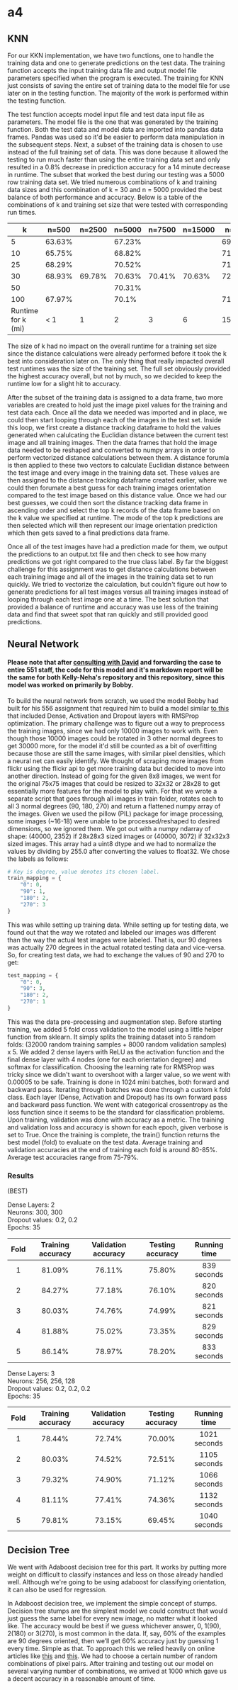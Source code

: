 # a4

## KNN

For our KKN implementation, we have two functions, one to handle the training data and one to generate predictions on the test data. The training function accepts the input training data file and output model file parameters specified when the program is executed. The training for KNN just consists of saving the entire set of training data to the model file for use later on in the testing function. The majority of the work is performed within the testing function. 

The test function accepts model input file and test data input file as parameters. The model file is the one that was generated by the training function. Both the test data and model data are imported into pandas data frames. Pandas was used so it'd be easier to perform data manipulation in the subsequent steps. Next, a subset of the training data is chosen to use instead of the full training set of data. This was done because it allowed the testing to run much faster than using the entire training data set and only resulted in a 0.8% decrease in prediction accuracy for a 14 minute decrease in runtime. The subset that worked the best during our testing was a 5000 row training data set. We tried numerous combinations of k and training data sizes and this combination of k = 30 and n = 5000 provided the best balance of both performance and accuracy. Below is a table of the combinations of k and training set size that were tested with corresponding run times. 

| k                  | n=500  | n=2500 | n=5000 | n=7500 | n=15000 | n=Full |
|--------------------|--------|--------|--------|--------|---------|--------|
| 5                  | 63.63% |        | 67.23% |        |         | 69.25% |
| 10                 | 65.75% |        | 68.82% |        |         | 71.26% |
| 25                 | 68.29% |        | 70.52% |        |         | 71.79% |
| 30                 | 68.93% | 69.78% | 70.63% | 70.41% | 70.63%  | 72.11% |
| 50                 |        |        | 70.31% |        |         |        |
| 100                | 67.97% |        | 70.1%  |        |         | 71.16% |
| Runtime for k (mi) | < 1    | 1      | 2      | 3      | 6       | 15     |

The size of k had no impact on the overall runtime for a training set size since the distance calculations were already performed before it took the k best into consideration later on. The only thing that really impacted overall test runtimes was the size of the training set. The full set obviously provided the highest accuracy overall, but not by much, so we decided to keep the runtime low for a slight hit to accuracy.

After the subset of the training data is assigned to a data frame, two more variables are created to hold just the image pixel values for the training and test data each. Once all the data we needed was imported and in place, we could then start looping through each of the images in the test set. Inside this loop, we first create a distance tracking dataframe to hold the values generated when calulcating the Euclidian distance between the current test image and all training images. Then the data frames that hold the image data needed to be reshaped and converted to numpy arrays in order to perform vectorized distance calculations between them. A distance forumla is then applied to these two vectors to calculate Euclidian distance between the test image and every image in the training data set. These values are then assigned to the distance tracking dataframe created earlier, where we could then forumate a best guess for each training images orientation compared to the test image based on this distance value. Once we had our best guesses, we could then sort the distance tracking data frame in ascending order and select the top k records of the data frame based on the k value we specified at runtime. The mode of the top k predictions are then selected which will then represent our image orientation prediction which then gets saved to a final predictions data frame.

Once all of the test images have had a prediction made for them, we output the predictions to an output.txt file and then check to see how many predictions we got right compared to the true class label. By far the biggest challenge for this assignment was to get distance calculations between each training image and all of the images in the training data set to run quickly. We tried to vectorize the calculation, but couldn't figure out how to generate predictions for all test images versus all training images instead of looping through each test image one at a time. The best solution that provided a balance of runtime and accuracy was use less of the training data and find that sweet spot that ran quickly and still provided good predictions.


## Neural Network
#### Please note that after [consulting with David](https://drive.google.com/file/d/19_FEnIYULNgX4wjnQWTzkmY-pXHR1TB-/view?usp=sharing) and forwarding the case to entire 551 staff, the code for this model and it's markdown report will be the same for both Kelly-Neha's repository and this repository, since this model was worked on primarily by Bobby.
To build the neural network from scratch, we used the model Bobby had built for his 556 assignment that required him to build a model similar [to this](https://keras.io/examples/mnist_mlp/) that included Dense, Activation and Dropout layers with RMSProp optimization. The primary challenge was to figure out a way to preprocess the training images, since we had only 10000 images to work with. Even though those 10000 images could be rotated in 3 other normal degrees to get 30000 more, for the model it'd still be counted as a bit of overfitting because those are still the same images, with similar pixel densities, which a neural net can easily identify. We thought of scraping more images from flickr using the flickr api to get more training data but decided to move into another direction. Instead of going for the given 8x8 images, we went for the original 75x75 images that could be resized to 32x32 or 28x28 to get essentially more features for the model to play with. For that we wrote a separate script that goes through all images in train folder, rotates each to all 3 normal degrees (90, 180, 270) and return a flattened numpy array of the images. Given we used the pillow (PIL) package for image processing, some images (~16-18) were unable to be processed/reshaped to desired dimensions, so we ignored them. We got out with a numpy ndarray of shape: (40000, 2352) if 28x28x3 sized images or (40000, 3072) if 32x32x3 sized images. This array had a uint8 dtype and we had to normalize the values by dividing by 255.0 after converting the values to float32. We chose the labels as follows: 

```python
# Key is degree, value denotes its chosen label.
train_mapping = {
    "0": 0,
    "90": 1,
    "180": 2,
    "270": 3
}
```


This was while setting up training data. While setting up for testing data, we found out that the way we rotated and labeled our images was different than the way the actual test images were labeled. That is, our 90 degrees was actually 270 degrees in the actual rotated testing data and vice-versa. So, for creating test data, we had to exchange the values of 90 and 270 to get:

```python
test_mapping = {
    "0": 0,
    "90": 3,
    "180": 2,
    "270": 1
}
```


This was the data pre-processing and augmentation step. Before starting training, we added 5 fold cross validation to the model using a little helper function from sklearn. It simply splits the training dataset into 5 random folds: (32000 random training samples + 8000 random validation samples) x 5. We added 2 dense layers with ReLU as the activation function and the final dense layer with 4 nodes (one for each orientation degree) and softmax for classification. Choosing the learning rate for RMSProp was tricky since we didn't want to overshoot with a larger value, so we went with 0.00005 to be safe. Training is done in 1024 mini batches, both forward and backward pass. Iterating through batches was done through a custom k fold class. Each layer (Dense, Activation and Dropout) has its own forward pass and backward pass function. We went with categorical crossentropy as the loss function since it seems to be the standard for classification problems. Upon training, validation was done with accuracy as a metric. The training and validation loss and accuracy is shown for each epoch, given verbose is set to True. Once the training is complete, the train() function returns the best model (fold) to evaluate on the test data. Average training and validation accuracies at the end of training each fold is around 80-85%. Average test accuracies range from 75-79%.

### Results
(BEST)

Dense Layers: 2 <br/>
Neurons: 300, 300 <br/>
Dropout values: 0.2, 0.2 <br/>
Epochs: 35 <br/>

| Fold | Training accuracy | Validation accuracy | Testing accuracy | Running time |
|:----:|:-----------------:|:-------------------:|:----------------:|:------------:|
|   1  |       81.09%      |        76.11%       |      75.80%      |  839 seconds |
|   2  |       84.27%      |        77.18%       |      76.10%      |  820 seconds |
|   3  |       80.03%      |        74.76%       |      74.99%      |  821 seconds |
|   4  |       81.88%      |        75.02%       |      73.35%      |  829 seconds |
|   5  |       86.14%      |        78.97%       |      78.20%      |  833 seconds |



Dense Layers: 3 <br/>
Neurons: 256, 256, 128 <br/>
Dropout values: 0.2, 0.2, 0.2 <br/>
Epochs: 35 <br/>

| Fold | Training accuracy | Validation accuracy | Testing accuracy | Running time |
|:----:|:-----------------:|:-------------------:|:----------------:|:------------:|
|   1  |       78.44%      |        72.74%       |      70.00%      | 1021 seconds |
|   2  |       80.03%      |        74.52%       |      72.51%      | 1105 seconds |
|   3  |       79.32%      |        74.90%       |      71.12%      | 1066 seconds |
|   4  |       81.11%      |        77.41%       |      74.36%      | 1132 seconds |
|   5  |       79.81%      |        73.15%       |      69.45%      | 1040 seconds |


## Decision Tree

We went with Adaboost decision tree for this part. It works by putting more weight on difficult to classify instances and less on those already handled well. Although we're going to be using adaboost for classifying orientation, it can also be used for regression.

In Adaboost decision tree, we implement the simple concept of stumps. Decision tree stumps are the simplest model we could construct that would just guess the same label for every new image, no matter what it looked like. The accuracy would be best if we guess whichever answer, 0, 1(90), 2(180) or 3(270), is most common in the data. If, say, 60% of the examples are 90 degrees oriented, then we’ll get 60% accuracy just by guessing 1 every time. Simple as that.
To approach this we relied heavily on online articles like [this](https://towardsdatascience.com/understanding-adaboost-2f94f22d5bfe) and [this](https://machinelearningmastery.com/boosting-and-adaboost-for-machine-learning/). We had to choose a certain number of random combinations of pixel pairs. After training and testing out our model on several varying number of combinations, we arrived at 1000 which gave us a decent accuracy in a reasonable amount of time.
